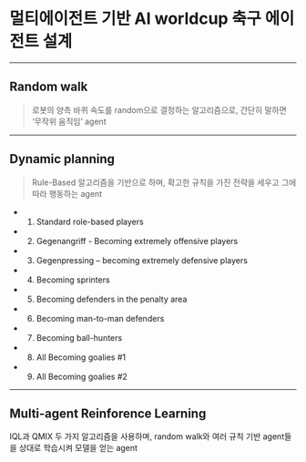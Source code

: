 # 멀티에이전트 기반 AI worldcup 축구 에이전트 설계
---
## Random walk
> 로봇의 양측 바퀴 속도를 random으로 결정하는 알고리즘으로, 간단히 말하면 ‘무작위 움직임’ agent

---
## Dynamic planning
> Rule-Based 알고리즘을 기반으로 하며, 확고한 규칙을 가진 전략을 세우고 그에 따라 행동하는 agent
* 1. Standard role-based players
* 2. Gegenangriff - Becoming extremely offensive players
* 3. Gegenpressing – becoming extremely defensive players
* 4. Becoming sprinters
* 5. Becoming defenders in the penalty area
* 6. Becoming man-to-man defenders
* 7. Becoming ball-hunters
* 8. All Becoming goalies #1
* 9. All Becoming goalies #2

---
## Multi-agent Reinforence Learning
IQL과 QMIX 두 가지 알고리즘을 사용하며, random walk와 여러 규칙 기반 agent들을 상대로 학습시켜 모델을 얻는 agent
